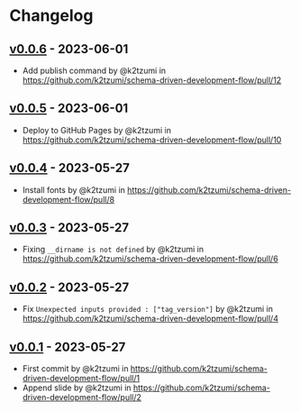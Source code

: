 # Changelog

## [v0.0.6](https://github.com/k2tzumi/schema-driven-development-flow/compare/v0.0.5...v0.0.6) - 2023-06-01
- Add publish command by @k2tzumi in https://github.com/k2tzumi/schema-driven-development-flow/pull/12

## [v0.0.5](https://github.com/k2tzumi/schema-driven-development-flow/compare/v0.0.4...v0.0.5) - 2023-06-01
- Deploy to GitHub Pages by @k2tzumi in https://github.com/k2tzumi/schema-driven-development-flow/pull/10

## [v0.0.4](https://github.com/k2tzumi/schema-driven-development-flow/compare/v0.0.3...v0.0.4) - 2023-05-27
- Install fonts by @k2tzumi in https://github.com/k2tzumi/schema-driven-development-flow/pull/8

## [v0.0.3](https://github.com/k2tzumi/schema-driven-development-flow/compare/v0.0.2...v0.0.3) - 2023-05-27
- Fixing `__dirname is not defined` by @k2tzumi in https://github.com/k2tzumi/schema-driven-development-flow/pull/6

## [v0.0.2](https://github.com/k2tzumi/schema-driven-development-flow/compare/v0.0.1...v0.0.2) - 2023-05-27
- Fix `Unexpected inputs provided : ["tag_version"]` by @k2tzumi in https://github.com/k2tzumi/schema-driven-development-flow/pull/4

## [v0.0.1](https://github.com/k2tzumi/schema-driven-development-flow/commits/v0.0.1) - 2023-05-27
- First commit by @k2tzumi in https://github.com/k2tzumi/schema-driven-development-flow/pull/1
- Append slide by @k2tzumi in https://github.com/k2tzumi/schema-driven-development-flow/pull/2
